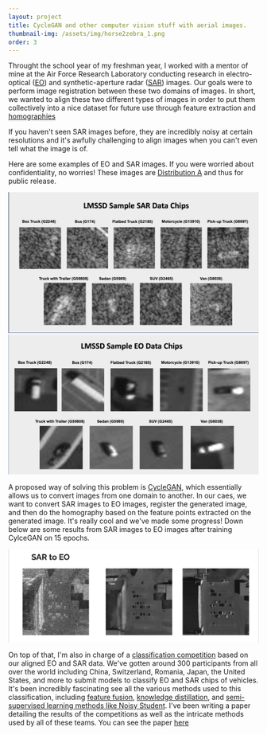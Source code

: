 ```yaml
---
layout: project
title: CycleGAN and other computer vision stuff with aerial images. 
thumbnail-img: /assets/img/horse2zebra_1.png
order: 3
---
```


Throught the school year of my freshman year, I worked with a mentor of mine at the Air Force Research Laboratory conducting research in electro-optical ([EO](https://en.wikipedia.org/wiki/Electro-optical_sensor)) and synthetic-aperture radar ([SAR](https://en.wikipedia.org/wiki/Synthetic-aperture_radar)) images. Our goals were to perform image registration between these two domains of images. In short, we wanted to align these two different types of images in order to put them collectively into a nice dataset for future use through feature extraction and [homographies](https://en.wikipedia.org/wiki/Homography_(computer_vision))

If you haven't seen SAR images before, they are incredibly noisy at certain resolutions and it's awfully challenging to align images when you can't even tell what the image is of. 

Here are some examples of EO and SAR images. If you were worried about confidentiality, no worries! These images are [Distribution A](https://www.exportsolutionsinc.com/resources/blog/dod-distribution-statements/) and thus for public release.

![](/assets/img/EO.png)
![](/assets/img/SAR.png)

A proposed way of solving this problem is [CycleGAN](https://junyanz.github.io/CycleGAN/), which essentially allows us to convert images from one domain to another. In our caes, we want to convert SAR images to EO images, register the generated image, and then do the homography based on the feature points extracted on the generated image. It's really cool and we've made some progress! Down below are some results from SAR images to EO images after training CylceGAN on 15 epochs.

![](/assets/img/cg_result.png)

On top of that, I'm also in charge of a [classification competition](https://competitions.codalab.org/competitions/28123) based on our aligned EO and SAR data. We've gotten around 300 participants from all over the world including China, Switzerland, Romania, Japan, the United States, and more to submit models to classify EO and SAR chips of vehicles. It's been incredibly fascinating see all the various methods used to this classification, including [feature fusion](https://www.sciencedirect.com/science/article/pii/S003132030500083X), [knowledge distillation](https://arxiv.org/abs/1912.13179), and [semi-supervised learning methods like Noisy Student](https://arxiv.org/abs/1911.04252). I've been writing a paper detailing the results of the competitions as well as the intricate methods used by all of these teams. You can see the paper [here]({{site.url}}/files/publications/ntire.pdf)